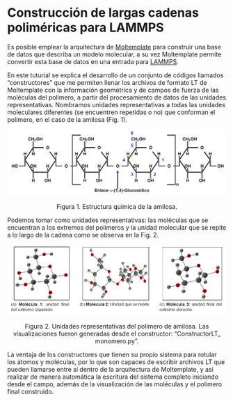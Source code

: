 # Construcción de largas cadenas poliméricas para LAMMPS

Es posible emplear la arquitectura de [Moltemplate](https://www.moltemplate.org/) para construir una base de datos que describa un modelo molecular, a su vez Moltemplate permite convertir esta base de datos en una entrada para [LAMMPS](https://lammps.sandia.gov/).

En este tuturial se explica el desarrollo de un conjunto de códigos llamados “constructores” que me permiten llenar los archivos de formato LT de Moltemplate con la información geométrica y de campos de fuerza de las moléculas del polímero, a partir del procesamiento de datos de las unidades representativas. Nombramos unidades representativas a todas las unidades moleculares diferentes (se encuentren repetidas o no) que conforman el polímero, en el caso de la amilosa (Fig. 1).

<p align="center">
<img src="https://github.com/daniastor/Polimeros-Biodegradables/blob/main/Imagenes/Estructura_Amilosa.PNG" width="600" height="">
</p>
<p align="center">
Figura 1. Estructura química de la amilosa.
</p>

Podemos tomar como unidades representativas: las moléculas que se encuentran a los extremos del polímeros y la unidad molecular que se repite a lo largo de la cadena como se observa en la Fig. 2.

<p align="center">
<img src="https://github.com/daniastor/Polimeros-Biodegradables/blob/main/Imagenes/Unidades_repre.PNG" width="600" height="">
</p>
<p align="center">
Figura 2. Unidades representativas del polímero de amilosa. Las visualizaciones fueron generadas
desde el constructor: “ConstructorLT_ monomero.py”.
</p>

La ventaja de los constructores que tienen su propio sistema para rotular los átomos y moléculas, por lo que son capaces de escribir archivos LT que pueden llamarse entre sí dentro de la arquitectura de Moltemplate, y así realizar de manera automática la escritura del sistema completo iniciando desde el campo, además de la visualización de las moléculas y el polímero final construido.

